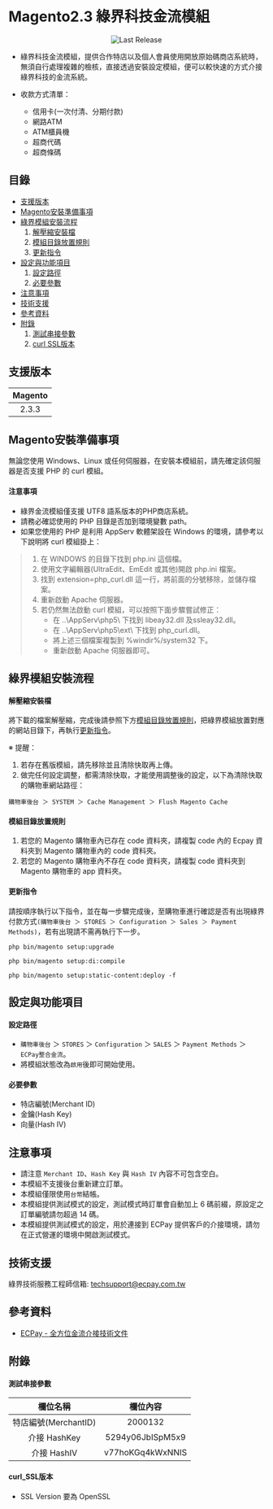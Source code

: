Magento2.3 綠界科技金流模組
===============
<p align="center">
    <img alt="Last Release" src="https://img.shields.io/github/release/ECPay/Magento2.3.3.svg">
</p>

* 綠界科技金流模組，提供合作特店以及個人會員使用開放原始碼商店系統時，無須自行處理複雜的檢核，直接透過安裝設定模組，便可以較快速的方式介接綠界科技的金流系統。

* 收款方式清單：
	* 信用卡(一次付清、分期付款)
	* 網路ATM
	* ATM櫃員機
	* 超商代碼
	* 超商條碼


目錄
-----------------
* [支援版本](#支援版本)
* [Magento安裝準備事項](#Magento安裝準備事項)
* [綠界模組安裝流程](#綠界模組安裝流程)
    1. [解壓縮安裝檔](#解壓縮安裝檔)
    2. [模組目錄放置規則](#模組目錄放置規則)
    3. [更新指令](#更新指令)
* [設定與功能項目](#設定與功能項目)
    1. [設定路徑](#設定路徑)
    2. [必要參數](#必要參數)
* [注意事項](#注意事項)
* [技術支援](#技術支援)
* [參考資料](#參考資料)
* [附錄](#附錄)
	1. [測試串接參數](#測試串接參數)
	2. [curl SSL版本](#curl_SSL版本)



支援版本
-----------------
| Magento |
| :-----: |
|  2.3.3  |



Magento安裝準備事項
-----------------
無論您使用 Windows、Linux 或任何伺服器，在安裝本模組前，請先確定該伺服器是否支援 PHP 的 curl 模組。

#### 注意事項

* 綠界金流模組僅支援 UTF8 語系版本的PHP商店系統。
* 請務必確認使用的 PHP 目錄是否加到環境變數 path。
* 如果您使用的 PHP 是利用 AppServ 軟體架設在 Windows 的環境，請參考以下說明將 curl 模組掛上：
> 1. 在 WINDOWS 的目錄下找到 php.ini 這個檔。
> 2. 使用文字編輯器(UltraEdit、EmEdit 或其他)開啟 php.ini 檔案。
> 3. 找到 extension=php_curl.dll 這一行，將前面的分號移除，並儲存檔案。
> 4. 重新啟動 Apache 伺服器。
> 5. 若仍然無法啟動 curl 模組，可以按照下面步驟嘗試修正：
> 		* 在 ..\AppServ\php5\ 下找到 libeay32.dll 及ssleay32.dll。
> 		* 在 ..\AppServ\php5\ext\ 下找到 php_curl.dll。
> 		* 將上述三個檔案複製到 %windir%/system32 下。
> 		* 重新啟動 Apache 伺服器即可。


綠界模組安裝流程
-----------------
#### 解壓縮安裝檔
將下載的檔案解壓縮，完成後請參照下方[模組目錄放置規則](#模組目錄放置規則)，把綠界模組放置對應的網站目錄下，再執行[更新指令](#更新指令)。

※ 提醒：<br>
1. 若存在舊版模組，請先移除並且清除快取再上傳。<br>
2. 做完任何設定調整，都需清除快取，才能使用調整後的設定，以下為清除快取的購物車網站路徑：
```
購物車後台 ＞ SYSTEM ＞ Cache Management ＞ Flush Magento Cache
```

#### 模組目錄放置規則
1. 若您的 Magento 購物車內已存在 code 資料夾，請複製 code 內的 Ecpay 資料夾到 Magento 購物車內的 code 資料夾。
2. 若您的 Magento 購物車內不存在 code 資料夾，請複製 code 資料夾到 Magento 購物車的 app 資料夾。

#### 更新指令
請按順序執行以下指令，並在每一步驟完成後，至購物車進行確認是否有出現綠界付款方式`(購物車後台 ＞ STORES ＞ Configuration ＞ Sales ＞ Payment Methods)`，若有出現請不需再執行下一步。
```
php bin/magento setup:upgrade

php bin/magento setup:di:compile

php bin/magento setup:static-content:deploy -f
```


設定與功能項目
-----------------

#### 設定路徑
* `購物車後台` ＞ `STORES` ＞ `Configuration` ＞ `SALES` ＞ `Payment Methods` ＞ `ECPay整合金流`。
* 將模組狀態改為`啟用`後即可開始使用。

#### 必要參數
* 特店編號(Merchant ID)
* 金鑰(Hash Key)
* 向量(Hash IV)


注意事項
-----------------
* 請注意 `Merchant ID`、`Hash Key` 與 `Hash IV` 內容不可包含空白。
* 本模組不支援後台重新建立訂單。
* 本模組僅限使用`台幣`結帳。
* 本模組提供測試模式的設定，測試模式時訂單會自動加上 6 碼前綴，原設定之訂單編號請勿超過 14 碼。
* 本模組提供測試模式的設定，用於連接到 ECPay 提供客戶的介接環境，請勿在正式營運的環境中開啟測試模式。


技術支援
-----------------
綠界技術服務工程師信箱: techsupport@ecpay.com.tw


參考資料
-----------------
* [ECPay - 全方位金流介接技術文件](https://www.ecpay.com.tw/Content/files/ecpay_011.pdf)


附錄
-----------------

#### 測試串接參數

|  欄位名稱 | 欄位內容  |
| :------------: | :------------: |
|  特店編號(MerchantID) | 2000132 |
|  介接 HashKey |  5294y06JbISpM5x9 |
|  介接 HashIV |  v77hoKGq4kWxNNIS |

#### curl_SSL版本
* SSL Version 要為 OpenSSL
